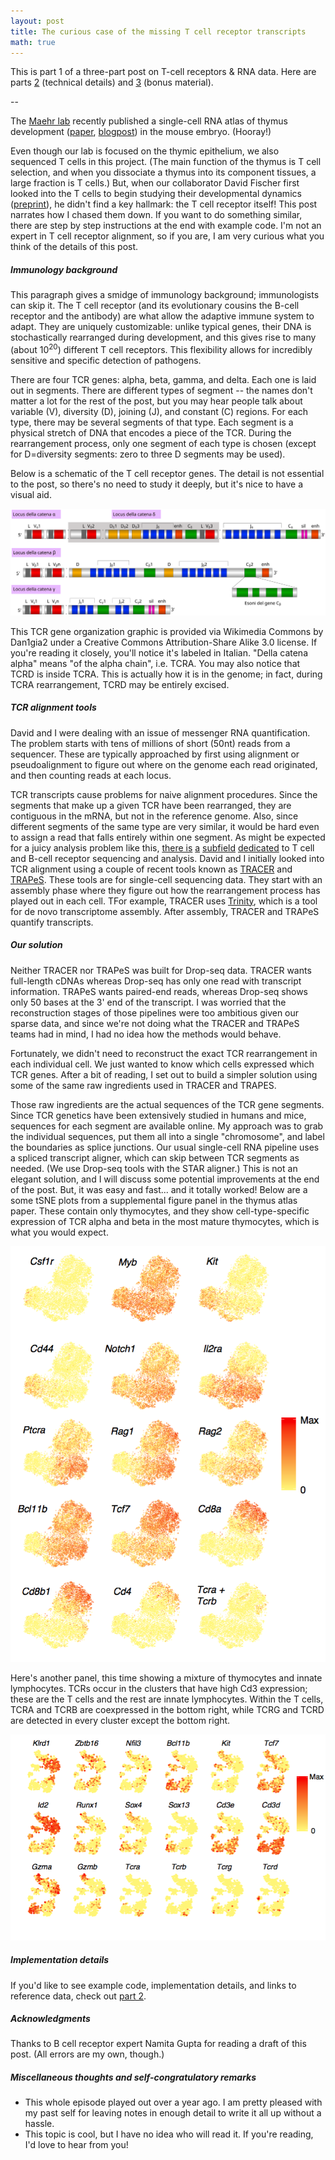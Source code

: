```yaml
---
layout: post
title: The curious case of the missing T cell receptor transcripts
math: true
---
```



This is part 1 of a three-part post on T-cell receptors & RNA data. Here are parts [2](https://ekernf01.github.io/TCR-part-2) (technical details) and [3](https://ekernf01.github.io/TCR-part-3) (bonus material).

--

The [Maehr lab](https://ekernf01.github.io/about_maehrlab) recently published a single-cell RNA atlas of thymus development ([paper](https://www.cell.com/immunity/abstract/S1074-7613(18)30184-5), [blogpost](https://ekernf01.github.io/2018-11-23-thymus_atlas.md)) in the mouse embryo. (Hooray!) 

Even though our lab is focused on the thymic epithelium, we also sequenced  T cells in this project. (The main function of the thymus is T cell selection, and when you dissociate a thymus into its component tissues, a large fraction is T cells.) But, when our collaborator David Fischer first looked into the T cells to begin studying their developmental dynamics ([preprint](https://www.biorxiv.org/content/early/2017/11/14/219188)), he didn't find a key hallmark: the T cell receptor itself! This post narrates how I chased them down. If you want to do something similar, there are step by step instructions at the end with example code. I'm not an expert in T cell receptor alignment, so if you are, I am very curious what you think of the details of this post.

##### Immunology background

This paragraph gives a smidge of immunology background; immunologists can skip it. The T cell receptor (and its evolutionary cousins the B-cell receptor and the antibody) are what allow the adaptive immune system to adapt. They are uniquely customizable: unlike typical genes, their DNA is stochastically rearranged during development, and this gives rise to many (about $10^{20}$) different T cell receptors. This flexibility allows for incredibly sensitive and specific detection of pathogens. 

There are four TCR genes: alpha, beta, gamma, and delta. Each one is laid out in segments. There are different types of segment -- the names don't matter a lot for the rest of the post, but you may hear people talk about variable (V), diversity (D), joining (J), and constant (C) regions. For each type, there may be several segments of that type. Each segment is a physical stretch of DNA that encodes a piece of the TCR. During the rearrangement process, only one segment of each type is chosen (except for D=diversity segments: zero to three D segments may be used). 

Below is a schematic of the T cell receptor genes. The detail is not essential to the post, so there's no need to study it deeply, but it's nice to have a visual aid. 

![T cell receptor genes](/images/Genic_organization_TCR.svg)

This TCR gene organization graphic is provided via Wikimedia Commons by Dan1gia2 under a Creative Commons Attribution-Share Alike 3.0 license. If you're reading it closely, you'll notice it's labeled in Italian. "Della catena alpha" means "of the alpha chain", i.e. TCRA. You may also notice that TCRD is inside TCRA. This is actually how it is in the genome; in fact, during TCRA rearrangement, TCRD may be entirely excised.

##### TCR alignment tools

David and I were dealing with an issue of messenger RNA quantification. The problem starts with tens of millions of short (50nt) reads from a sequencer. These are typically approached by first using alignment or pseudoalignment to figure out where on the genome each read originated, and then counting reads at each locus.

TCR transcripts cause problems for naive alignment procedures. Since the segments that make up a given TCR have been rearranged, they are contiguous in the mRNA, but not in the reference genome. Also, since different segments of the same type are very similar, it would be hard even to assign a read that falls entirely within one segment. As might be expected for a juicy analysis problem like this, 
[there is](https://www.ncbi.nlm.nih.gov/pmc/articles/PMC5073965/)
[a](https://www.ncbi.nlm.nih.gov/pubmed/26069265) 
[subfield](https://www.ncbi.nlm.nih.gov/pubmed/26963138)
[dedicated](https://www.ncbi.nlm.nih.gov/pmc/articles/PMC4654805/)
to T cell and B-cell receptor sequencing and analysis. David and I initially looked into TCR alignment using a couple of recent tools known as [TRACER](https://github.com/Teichlab/tracer#summarise-summary-and-clonotype-networks) and [TRAPeS](https://www.ncbi.nlm.nih.gov/pmc/articles/PMC5766189/). These tools are for single-cell sequencing data. They start with an assembly phase where they figure out how the rearrangement process has played out in each cell. TFor example, TRACER uses [Trinity](https://github.com/trinityrnaseq/trinityrnaseq/wiki/Genome-Guided-Trinity-Transcriptome-Assembly), which is a tool for de novo transcriptome assembly. After assembly, TRACER and TRAPeS quantify transcripts.

##### Our solution

Neither TRACER nor TRAPeS was built for Drop-seq data. TRACER wants full-length cDNAs whereas Drop-seq has only one read with transcript information. TRAPeS wants paired-end reads, whereas Drop-seq shows only 50 bases at the 3' end of the transcript. I was worried that the reconstruction stages of those pipelines were too ambitious given our sparse data, and since we're not doing what the TRACER and TRAPeS teams had in mind, I had no idea how the methods would behave. 

Fortunately, we didn't need to reconstruct the exact TCR rearrangement in each individual cell. We just wanted to know which cells expressed which TCR genes. After a bit of reading, I set out to build a simpler solution using some of the same raw ingredients used in TRACER and TRAPES.

Those raw ingredients are the actual sequences of the TCR gene segments. Since TCR genetics have been extensively studied in humans and mice, sequences for each segment are available online. My approach was to grab the individual sequences, put them all into a single "chromosome", and label the boundaries as splice junctions. Our usual single-cell RNA pipeline uses a spliced transcript aligner, which can skip between TCR segments as needed. (We use Drop-seq tools with the STAR aligner.) This is not an elegant solution, and I will discuss some potential improvements at the end of the post. But, it was easy and fast... and it totally worked! Below are a some tSNE plots from a supplemental figure panel in the thymus atlas paper. These contain only thymocytes, and they show cell-type-specific expression of TCR alpha and beta in the most mature thymocytes, which is what you would expect. 

![Thymocytes from the Atlas show TCR expression where expected](/images/tsne_t.png)

Here's another panel, this time showing a mixture of thymocytes and innate lymphocytes. TCRs occur in the clusters that have high Cd3 expression; these are the T cells and the rest are innate lymphocytes. Within the T cells, TCRA and TCRB are coexpressed in the bottom right, while TCRG and TCRD are detected in every cluster except the bottom right.
 
![TCR expression helps distinguish innate lymphoid cells, alpha-beta T cells, and gamma-delta T cells](/images/tsne_ncl.png)

##### Implementation details

If you'd like to see example code, implementation details, and links to reference data, check out [part 2](https://ekernf01.github.io/TCR-part-2).

##### Acknowledgments

Thanks to B cell receptor expert Namita Gupta for reading a draft of this post. (All errors are my own, though.) 

##### Miscellaneous thoughts and self-congratulatory remarks

- This whole episode played out over a year ago. I am pretty pleased with my past self for leaving notes in enough detail to write it all up without a hassle.
- This topic is cool, but I have no idea who will read it. If you're reading, I'd love to hear from you! 